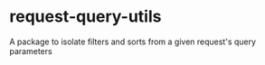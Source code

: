 # request-query-utils
A package to isolate filters and sorts from a given request's query parameters
